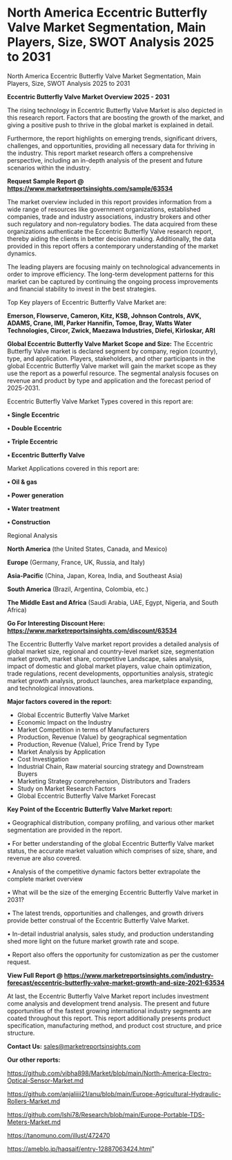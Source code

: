 # North America Eccentric Butterfly Valve Market Segmentation, Main Players, Size, SWOT Analysis 2025 to 2031
 North America Eccentric Butterfly Valve Market Segmentation, Main Players, Size, SWOT Analysis 2025 to 2031

<Strong> Eccentric Butterfly Valve Market Overview 2025 - 2031</strong>

The rising technology in Eccentric Butterfly Valve Market is also depicted in this research report. Factors that are boosting the growth of the market, and giving a positive push to thrive in the global market is explained in detail.

Furthermore, the report highlights on emerging trends, significant drivers, challenges, and opportunities, providing all necessary data for thriving in the industry. This report market research offers a comprehensive perspective, including an in-depth analysis of the present and future scenarios within the industry.

<strong>Request Sample Report @ <a href=https://www.marketreportsinsights.com/sample/63534>https://www.marketreportsinsights.com/sample/63534</a></strong>

The market overview included in this report provides information from a wide range of resources like government organizations, established companies, trade and industry associations, industry brokers and other such regulatory and non-regulatory bodies. The data acquired from these organizations authenticate the Eccentric Butterfly Valve research report, thereby aiding the clients in better decision making. Additionally, the data provided in this report offers a contemporary understanding of the market dynamics.

The leading players are focusing mainly on technological advancements in order to improve efficiency. The long-term development patterns for this market can be captured by continuing the ongoing process improvements and financial stability to invest in the best strategies.

Top Key players of Eccentric Butterfly Valve Market are:

<strong>Emerson, Flowserve, Cameron, Kitz, KSB, Johnson Controls, AVK, ADAMS, Crane, IMI, Parker Hannifin, Tomoe, Bray, Watts Water Technologies, Circor, Zwick, Maezawa Industries, Diefei, Kirloskar, ARI</strong>

<strong><b>Global Eccentric Butterfly Valve Market Scope and Size:</b></strong>
The Eccentric Butterfly Valve market is declared segment by company, region (country), type, and application. Players, stakeholders, and other participants in the global Eccentric Butterfly Valve market will gain the market scope as they use the report as a powerful resource. The segmental analysis focuses on revenue and product by type and application and the forecast period of 2025-2031.

Eccentric Butterfly Valve Market Types covered in this report are:

<strong>• Single Eccentric

• Double Eccentric

• Triple Eccentric

• Eccentric Butterfly Valve</strong>

Market Applications covered in this report are:

<strong>• Oil & gas

• Power generation

• Water treatment

• Construction</strong> 

Regional Analysis

<strong>North America</strong> (the United States, Canada, and Mexico)

<strong>Europe</strong> (Germany, France, UK, Russia, and Italy)

<strong>Asia-Pacific</strong> (China, Japan, Korea, India, and Southeast Asia)

<strong>South America</strong> (Brazil, Argentina, Colombia, etc.)

<strong>The Middle East and Africa</strong> (Saudi Arabia, UAE, Egypt, Nigeria, and South Africa)

<strong>Go For Interesting Discount Here: <a href=https://www.marketreportsinsights.com/discount/63534>https://www.marketreportsinsights.com/discount/63534</a></strong>

The Eccentric Butterfly Valve market report provides a detailed analysis of global market size, regional and country-level market size, segmentation market growth, market share, competitive Landscape, sales analysis, impact of domestic and global market players, value chain optimization, trade regulations, recent developments, opportunities analysis, strategic market growth analysis, product launches, area marketplace expanding, and technological innovations.

<strong><b>Major factors covered in the report:</b></strong>
<ul>
  <li>Global Eccentric Butterfly Valve Market </li>
  <li>Economic Impact on the Industry</li>
  <li>Market Competition in terms of Manufacturers</li>
  <li>Production, Revenue (Value) by geographical segmentation</li>
  <li>Production, Revenue (Value), Price Trend by Type</li>
  <li>Market Analysis by Application</li>
  <li>Cost Investigation</li>
  <li>Industrial Chain, Raw material sourcing strategy and Downstream Buyers</li>
  <li>Marketing Strategy comprehension, Distributors and Traders</li>
  <li>Study on Market Research Factors</li>
  <li>Global Eccentric Butterfly Valve Market Forecast</li>
</ul>

<strong><b>Key Point of the Eccentric Butterfly Valve Market report:</b></strong>

• Geographical distribution, company profiling, and various other market segmentation are provided in the report.

• For better understanding of the global Eccentric Butterfly Valve market status, the accurate market valuation which comprises of size, share, and revenue are also covered.

• Analysis of the competitive dynamic factors better extrapolate the complete market overview

• What will be the size of the emerging Eccentric Butterfly Valve market in 2031?

• The latest trends, opportunities and challenges, and growth drivers provide better construal of the Eccentric Butterfly Valve Market.

• In-detail industrial analysis, sales study, and production understanding shed more light on the future market growth rate and scope.

• Report also offers the opportunity for customization as per the customer request.

<strong><b>View Full Report @ <a href=https://www.marketreportsinsights.com/industry-forecast/eccentric-butterfly-valve-market-growth-and-size-2021-63534>https://www.marketreportsinsights.com/industry-forecast/eccentric-butterfly-valve-market-growth-and-size-2021-63534</a></b></strong>


At last, the Eccentric Butterfly Valve Market report includes investment come analysis and development trend analysis. The present and future opportunities of the fastest growing international industry segments are coated throughout this report. This report additionally presents product specification, manufacturing method, and product cost structure, and price structure.

<strong>Contact Us:</strong>
sales@marketreportsinsights.com

<strong>Our other reports:</strong>

<a href=https://github.com/vibha898/Market/blob/main/North-America-Electro-Optical-Sensor-Market.md>https://github.com/vibha898/Market/blob/main/North-America-Electro-Optical-Sensor-Market.md</a>

<a href=https://github.com/anjaliiii21/anu/blob/main/Europe-Agricultural-Hydraulic-Rollers-Market.md>https://github.com/anjaliiii21/anu/blob/main/Europe-Agricultural-Hydraulic-Rollers-Market.md</a>

<a href=https://github.com/Ishi78/Research/blob/main/Europe-Portable-TDS-Meters-Market.md>https://github.com/Ishi78/Research/blob/main/Europe-Portable-TDS-Meters-Market.md</a>

<a href=https://tanomuno.com/illust/472470>https://tanomuno.com/illust/472470</a>

<a href=https://ameblo.jp/haqsaif/entry-12887063424.html>https://ameblo.jp/haqsaif/entry-12887063424.html</a>"
